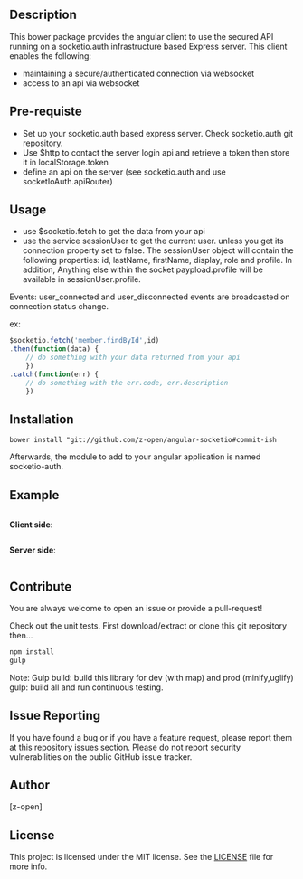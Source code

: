 
## Description
This bower package provides the angular client to use the secured API running on a socketio.auth infrastructure based Express server.
This client enables the following:
- maintaining a secure/authenticated connection via websocket 
- access to an api via websocket


## Pre-requiste
- Set up your socketio.auth based express server. Check socketio.auth git repository.
- Use $http to contact the server login api and retrieve a token then store it in localStorage.token
- define an api on the server (see socketio.auth and use socketIoAuth.apiRouter)

## Usage
- use $socketio.fetch to get the data from your api
- use the service sessionUser to get the current user. unless you get its connection property set to false. 
The sessionUser object will contain the following properties: id, lastName, firstName, display, role and profile. In addition, Anything else within the socket paypload.profile will be available in sessionUser.profile. 

Events:
user_connected and user_disconnected events are broadcasted on connection status change.


ex:
```javascript
$socketio.fetch('member.findById',id)
.then(function(data) {
    // do something with your data returned from your api
    })
.catch(function(err) {
    // do something with the err.code, err.description
    })
```

## Installation

```
bower install "git://github.com/z-open/angular-socketio#commit-ish
```
Afterwards, the module to add to your angular application is named socketio-auth.

## Example 
```javascript
```

__Client side__:

```javascript
```
__Server side__:
```javascript
```



## Contribute

You are always welcome to open an issue or provide a pull-request!

Check out the unit tests.
First download/extract or clone this git repository then...
```bash
npm install
gulp
```
Note:
Gulp build: build this library for dev (with map) and prod (minify,uglify)
gulp: build all and run continuous testing.
## Issue Reporting


If you have found a bug or if you have a feature request, please report them at this repository issues section. Please do not report security vulnerabilities on the public GitHub issue tracker. 

## Author

[z-open]

## License

This project is licensed under the MIT license. See the [LICENSE](LICENSE) file for more info.
